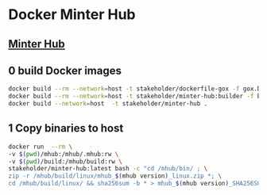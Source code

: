 # Docker Minter Hub

## [Minter Hub](https://github.com/MinterTeam/minter-hub)

## 0 build Docker images
```bash
docker build --rm --network=host -t stakeholder/dockerfile-gox -f gox.Dockerfile .
docker build --rm --network=host -t stakeholder/minter-hub:builder -f builder.Dockerfile .
docker build --network=host  -t stakeholder/minter-hub .
```

## 1 Copy binaries to host
```bash
docker run  --rm \
-v $(pwd)/mhub:/mhub/.mhub:rw \
-v $(pwd)/build:/mhub/build:rw \
stakeholder/minter-hub:latest bash -c "cd /mhub/bin/ ; \
zip -r /mhub/build/linux/mhub_$(mhub version)_linux.zip *; \
cd /mhub/build/linux/ && sha256sum -b * > mhub_$(mhub version)_SHA256SUMS" 
```
